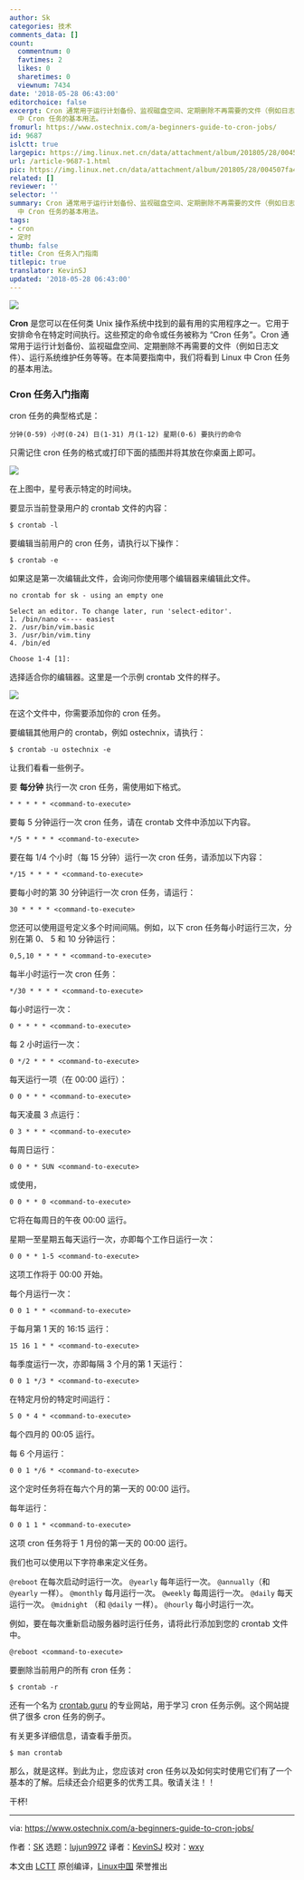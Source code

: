 ```yaml
---
author: Sk
categories: 技术
comments_data: []
count:
  commentnum: 0
  favtimes: 2
  likes: 0
  sharetimes: 0
  viewnum: 7434
date: '2018-05-28 06:43:00'
editorchoice: false
excerpt: Cron 通常用于运行计划备份、监视磁盘空间、定期删除不再需要的文件（例如日志文件）、运行系统维护任务等等。在本简要指南中，我们将看到 Linux
  中 Cron 任务的基本用法。
fromurl: https://www.ostechnix.com/a-beginners-guide-to-cron-jobs/
id: 9687
islctt: true
largepic: https://img.linux.net.cn/data/attachment/album/201805/28/004507fa4g4x4g89mqt9xm.jpg
url: /article-9687-1.html
pic: https://img.linux.net.cn/data/attachment/album/201805/28/004507fa4g4x4g89mqt9xm.jpg.thumb.jpg
related: []
reviewer: ''
selector: ''
summary: Cron 通常用于运行计划备份、监视磁盘空间、定期删除不再需要的文件（例如日志文件）、运行系统维护任务等等。在本简要指南中，我们将看到 Linux
  中 Cron 任务的基本用法。
tags:
- cron
- 定时
thumb: false
title: Cron 任务入门指南
titlepic: true
translator: KevinSJ
updated: '2018-05-28 06:43:00'
---
```


![](/data/attachment/album/201805/28/004507fa4g4x4g89mqt9xm.jpg)


**Cron** 是您可以在任何类 Unix 操作系统中找到的最有用的实用程序之一。它用于安排命令在特定时间执行。这些预定的命令或任务被称为 “Cron 任务”。Cron 通常用于运行计划备份、监视磁盘空间、定期删除不再需要的文件（例如日志文件）、运行系统维护任务等等。在本简要指南中，我们将看到 Linux 中 Cron 任务的基本用法。


### Cron 任务入门指南


cron 任务的典型格式是：



```
分钟(0-59) 小时(0-24) 日(1-31) 月(1-12) 星期(0-6) 要执行的命令

```

只需记住 cron 任务的格式或打印下面的插图并将其放在你桌面上即可。


![](/data/attachment/album/201805/28/004509fp0o3pzi04ayawak.png)


在上图中，星号表示特定的时间块。


要显示当前登录用户的 crontab 文件的内容：



```
$ crontab -l

```

要编辑当前用户的 cron 任务，请执行以下操作：



```
$ crontab -e

```

如果这是第一次编辑此文件，会询问你使用哪个编辑器来编辑此文件。



```
no crontab for sk - using an empty one

Select an editor. To change later, run 'select-editor'.
1. /bin/nano <---- easiest
2. /usr/bin/vim.basic
3. /usr/bin/vim.tiny
4. /bin/ed

Choose 1-4 [1]:

```

选择适合你的编辑器。这里是一个示例 crontab 文件的样子。


![](/data/attachment/album/201805/28/004511urkcd7d1drcrdc1d.png)


在这个文件中，你需要添加你的 cron 任务。


要编辑其他用户的 crontab，例如 ostechnix，请执行：



```
$ crontab -u ostechnix -e

```

让我们看看一些例子。


要 **每分钟** 执行一次 cron 任务，需使用如下格式。



```
* * * * * <command-to-execute>

```

要每 5 分钟运行一次 cron 任务，请在 crontab 文件中添加以下内容。



```
*/5 * * * * <command-to-execute>

```

要在每 1/4 个小时（每 15 分钟）运行一次 cron 任务，请添加以下内容：



```
*/15 * * * * <command-to-execute>

```

要每小时的第 30 分钟运行一次 cron 任务，请运行：



```
30 * * * * <command-to-execute>

```

您还可以使用逗号定义多个时间间隔。例如，以下 cron 任务每小时运行三次，分别在第 0、 5 和 10 分钟运行：



```
0,5,10 * * * * <command-to-execute>

```

每半小时运行一次 cron 任务：



```
*/30 * * * * <command-to-execute>

```

每小时运行一次：



```
0 * * * * <command-to-execute>

```

每 2 小时运行一次：



```
0 */2 * * * <command-to-execute>

```

每天运行一项（在 00:00 运行）：



```
0 0 * * * <command-to-execute>

```

每天凌晨 3 点运行：



```
0 3 * * * <command-to-execute>

```

每周日运行：



```
0 0 * * SUN <command-to-execute>

```

或使用，



```
0 0 * * 0 <command-to-execute>

```

它将在每周日的午夜 00:00 运行。


星期一至星期五每天运行一次，亦即每个工作日运行一次：



```
0 0 * * 1-5 <command-to-execute>

```

这项工作将于 00:00 开始。


每个月运行一次：



```
0 0 1 * * <command-to-execute>

```

于每月第 1 天的 16:15 运行：



```
15 16 1 * * <command-to-execute>

```

每季度运行一次，亦即每隔 3 个月的第 1 天运行：



```
0 0 1 */3 * <command-to-execute>

```

在特定月份的特定时间运行：



```
5 0 * 4 * <command-to-execute>

```

每个四月的 00:05 运行。


每 6 个月运行：



```
0 0 1 */6 * <command-to-execute>

```

这个定时任务将在每六个月的第一天的 00:00 运行。


每年运行：



```
0 0 1 1 * <command-to-execute>

```

这项 cron 任务将于 1 月份的第一天的 00:00 运行。


我们也可以使用以下字符串来定义任务。


`@reboot` 在每次启动时运行一次。 `@yearly` 每年运行一次。 `@annually`（和 `@yearly` 一样）。 `@monthly` 每月运行一次。 `@weekly` 每周运行一次。 `@daily` 每天运行一次。 `@midnight` （和 `@daily` 一样）。 `@hourly` 每小时运行一次。


例如，要在每次重新启动服务器时运行任务，请将此行添加到您的 crontab 文件中。



```
@reboot <command-to-execute>

```

要删除当前用户的所有 cron 任务：



```
$ crontab -r

```

还有一个名为 [crontab.guru](https://crontab.guru/) 的专业网站，用于学习 cron 任务示例。这个网站提供了很多 cron 任务的例子。


有关更多详细信息，请查看手册页。



```
$ man crontab

```

那么，就是这样。到此为止，您应该对 cron 任务以及如何实时使用它们有了一个基本的了解。后续还会介绍更多的优秀工具。敬请关注！！


干杯!




---


via: <https://www.ostechnix.com/a-beginners-guide-to-cron-jobs/>


作者：[SK](https://www.ostechnix.com/author/sk/) 选题：[lujun9972](https://github.com/lujun9972) 译者：[KevinSJ](https://github.com/KevinSJ) 校对：[wxy](https://github.com/wxy)


本文由 [LCTT](https://github.com/LCTT/TranslateProject) 原创编译，[Linux中国](https://linux.cn/) 荣誉推出